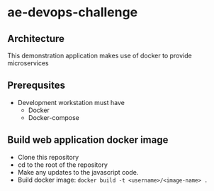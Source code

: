 # ae-devops-challenge
## Architecture
This demonstration application makes use of docker to provide microservices 
## Prerequsites

 - Development workstation must have
	 - Docker
	 - Docker-compose
## Build web application docker image
 - Clone this repository
 - cd to the root of the repository
 - Make any updates to the javascript code.
 - Build docker image: `docker build -t <username>/<image-name> .`

<!--stackedit_data:
eyJoaXN0b3J5IjpbMTQ2NzQ5ODM2NF19
-->